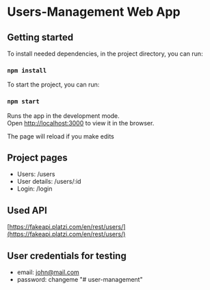 # Users-Management Web App

## Getting started

To install needed dependencies, in the project directory, you can run:

### `npm install`

To start the project, you can run:

### `npm start`

Runs the app in the development mode.\
Open [http://localhost:3000](http://localhost:3000) to view it in the browser.

The page will reload if you make edits

## Project pages

- Users: /users
- User details: /users/:id
- Login: /login

## Used API

[https://fakeapi.platzi.com/en/rest/users/](https://fakeapi.platzi.com/en/rest/users/)

## User credentials for testing

- email: john@mail.com
- password: changeme
"# user-management" 
